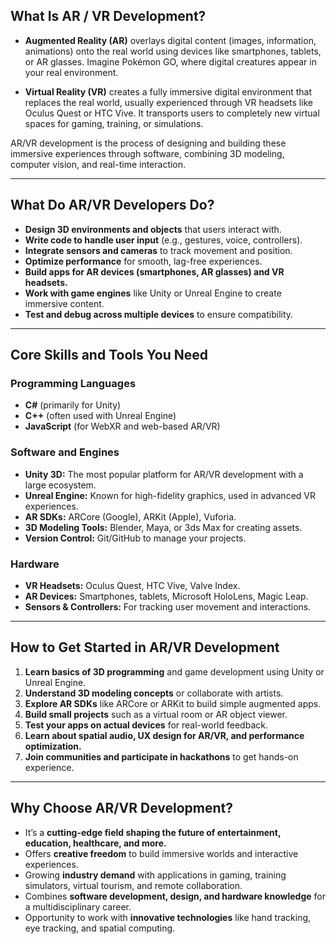 ## What Is AR / VR Development?

* **Augmented Reality (AR)** overlays digital content (images, information, animations) onto the real world using devices like smartphones, tablets, or AR glasses. Imagine Pokémon GO, where digital creatures appear in your real environment.

* **Virtual Reality (VR)** creates a fully immersive digital environment that replaces the real world, usually experienced through VR headsets like Oculus Quest or HTC Vive. It transports users to completely new virtual spaces for gaming, training, or simulations.

AR/VR development is the process of designing and building these immersive experiences through software, combining 3D modeling, computer vision, and real-time interaction.

---

## What Do AR/VR Developers Do?

* **Design 3D environments and objects** that users interact with.
* **Write code to handle user input** (e.g., gestures, voice, controllers).
* **Integrate sensors and cameras** to track movement and position.
* **Optimize performance** for smooth, lag-free experiences.
* **Build apps for AR devices (smartphones, AR glasses) and VR headsets.**
* **Work with game engines** like Unity or Unreal Engine to create immersive content.
* **Test and debug across multiple devices** to ensure compatibility.

---

## Core Skills and Tools You Need

### Programming Languages

* **C#** (primarily for Unity)
* **C++** (often used with Unreal Engine)
* **JavaScript** (for WebXR and web-based AR/VR)

### Software and Engines

* **Unity 3D:** The most popular platform for AR/VR development with a large ecosystem.
* **Unreal Engine:** Known for high-fidelity graphics, used in advanced VR experiences.
* **AR SDKs:** ARCore (Google), ARKit (Apple), Vuforia.
* **3D Modeling Tools:** Blender, Maya, or 3ds Max for creating assets.
* **Version Control:** Git/GitHub to manage your projects.

### Hardware

* **VR Headsets:** Oculus Quest, HTC Vive, Valve Index.
* **AR Devices:** Smartphones, tablets, Microsoft HoloLens, Magic Leap.
* **Sensors & Controllers:** For tracking user movement and interactions.

---

## How to Get Started in AR/VR Development

1. **Learn basics of 3D programming** and game development using Unity or Unreal Engine.
2. **Understand 3D modeling concepts** or collaborate with artists.
3. **Explore AR SDKs** like ARCore or ARKit to build simple augmented apps.
4. **Build small projects** such as a virtual room or AR object viewer.
5. **Test your apps on actual devices** for real-world feedback.
6. **Learn about spatial audio, UX design for AR/VR, and performance optimization.**
7. **Join communities and participate in hackathons** to get hands-on experience.

---

## Why Choose AR/VR Development?

* It’s a **cutting-edge field shaping the future of entertainment, education, healthcare, and more.**
* Offers **creative freedom** to build immersive worlds and interactive experiences.
* Growing **industry demand** with applications in gaming, training simulators, virtual tourism, and remote collaboration.
* Combines **software development, design, and hardware knowledge** for a multidisciplinary career.
* Opportunity to work with **innovative technologies** like hand tracking, eye tracking, and spatial computing.

